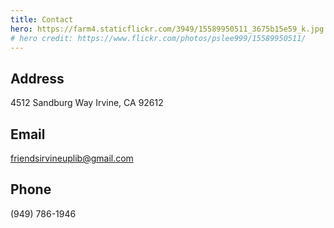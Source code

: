 ```yaml
---
title: Contact
hero: https://farm4.staticflickr.com/3949/15589950511_3675b15e59_k.jpg
# hero credit: https://www.flickr.com/photos/pslee999/15589950511/
---
```


Address
-------
4512 Sandburg Way
Irvine, CA 92612

Email
-----
friendsirvineuplib@gmail.com

Phone
-----
(949) 786-1946
